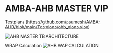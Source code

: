 # AMBA-AHB MASTER VIP

Testplans
(https://github.com/psumesh/AMBA-AHB/blob/main/Testplans/ahb_plans.xlsx)

![AHB MASTER TB ARCHITECTURE](https://github.com/psumesh/AMBA-AHB/blob/main/images/ahb_architecture.jpg)


WRAP Calculation
![AHB WAP CALCULATION](https://github.com/psumesh/AMBA-AHB/blob/main/images/wrap_calculation.jpg)
